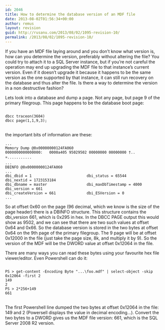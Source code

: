 ```yaml
---
id: 2046
title: How to determine the database version of an MDF file
date: 2013-08-02T01:56:34+00:00
author: remus
layout: revision
guid: http://rusanu.com/2013/08/02/1095-revision-10/
permalink: /2013/08/02/1095-revision-10/
---
```

If you have an MDF file laying around and you don&#8217;t know what version is, how can you determine the version, preferably without altering the file? You could try to attach it to a SQL Server instance, but if you&#8217;re not careful the operation may end up upgrading the MDF file to that instance&#8217;s current version. Even if it doesn&#8217;t upgrade it because it happens to be the same version as the one supported by that instance, it can still run recovery on the database and thus alter the file. Is there a way to determine the version in a non destructive fashion?

Lets look into a database and dump a page. Not any page, but page 9 of the primary filegroup. This page happens to be the database boot page:

<pre><code class="prettyprint lang-sql">
dbcc traceon(3604)
dbcc page(1,1,9,3);
</code>
</pre>

the important bits of information are these:

    
    ...
    Memory Dump @0x00000000124FA060
    0000000000000000:   0000a405 95029502 00000000 00000000 †..¤........... 
    ...
    DBINFO @0x00000000124FA060
    ...
    dbi_dbid = 1                         dbi_status = 65544                   dbi_nextid = 1723153184
    dbi_dbname = master                  dbi_maxDbTimestamp = 4000            dbi_version = 661
    dbi_createVersion = 661              dbi_ESVersion = 0                    
    ...
    

So at offset 0x60 on the page (96 decimal, which we know is the size of the page header) there is a DBINFO structure. This structure contains the dbi_version 661, which is 0x295 in hex. In the DBCC PAGE output this would show as 9502, and we can see that there are two such values at offset 0x64 and 0x66. So the database version is stored in the two bytes at offset 0x64 on the 9th page of the primary filegroup. The 9 page will be at offset 0x12000 in the file (just take the page size, 8k, and multiply it by 9). So the version of the MDF will be the DWORD value at offset 0x12064 in the file.

There are many ways you can read these bytes using your favourite hex file viewer/editor. Even Powershell can do it:

<pre><code class="prettyprint lang-sql">
PS > get-content -Encoding Byte "...\foo.mdf" | select-object -skip 0x12064 -first 2
149
2
PS > 2*256+149
661
</code>
</pre>

The first Powershell line dumped the two bytes at offset 0x12064 in the file: 149 and 2 (Powersell displays the value in decimal encoding&#8230;). Convert the two bytes to a DWORD gives us the MDF file version: 661, which is the SQL Server 2008 R2 version.